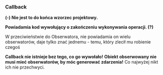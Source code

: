 ### Callback
**(-) Nie jest to do końca wzorzec projektowy.**

**Powiadamia kod wywołujący o zakończeniu wykonywania operacji. (?)**

W przeciwieństwie do Obserwatora, nie powiadamia on wielu obserwatorów, daje tylko znać jednemu - temu, który zlecił mu robienie czegoś

**Callback nie istnieje bez tego, co go wywołało!**
**Obiekt obserwowany nie musi mieć obserwatorów, by móc generować zdarzenia!** Co najwyżej nikt ich nie przechwyci.